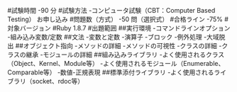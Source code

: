 #試験時間
-90 分
#試験方法
-コンピュータ試験（CBT：Computer Based Testing） お申し込み
#問題数（方式）
-50 問（選択式）
#合格ライン
-75%
#対象バージョン
#Ruby 1.8.7
#出題範囲
##実行環境
-コマンドラインオプション
-組み込み変数/定数
##文法
-変数と定数
-演算子
-ブロック
-例外処理
-大域脱出
##オブジェクト指向
-メソッドの詳細
-メソッドの可視性
-クラスの詳細
-クラスの継承
-モジュールの詳細
##組み込みライブラリ
-よく使用されるクラス（Object、Kernel、Module等）
-よく使用されるモジュール（Enumerable、Comparable等）
-数値-正規表現
##標準添付ライブラリ
-よく使用されるライブラリ（socket、rdoc等）